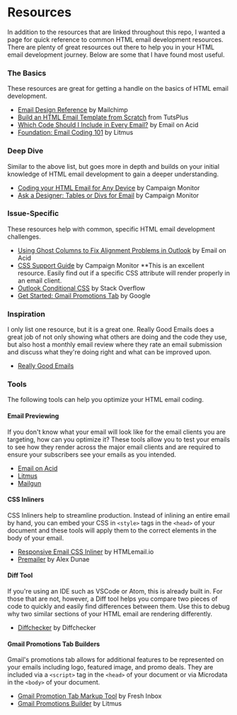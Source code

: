# Resources

In addition to the resources that are linked throughout this repo, I wanted a page for quick reference to common HTML email development resources. 
There are plenty of great resources out there to help you in your HTML email development journey. Below are some that I have found most useful.

### The Basics

These resources are great for getting a handle on the basics of HTML email development.

- [Email Design Reference](https://templates.mailchimp.com/development/html/) by Mailchimp
- [Build an HTML Email Template from Scratch](https://webdesign.tutsplus.com/articles/build-an-html-email-template-from-scratch--webdesign-12770) from TutsPlus
- [Which Code Should I Include in Every Email?](https://www.emailonacid.com/blog/article/email-development/which-code-should-i-include-in-every-email/) by Email on Acid
- [Foundation: Email Coding 101](https://litmus.com/community/learning/13-foundations-email-coding-101) by Litmus


### Deep Dive

Similar to the above list, but goes more in depth and builds on your initial knowledge of HTML email development to gain a deeper understanding.

- [Coding your HTML Email for Any Device](https://www.campaignmonitor.com/dev-resources/guides/coding-html-emails/) by Campaign Monitor
- [Ask a Designer: Tables or Divs for Email](https://www.campaignmonitor.com/blog/email-marketing/2019/04/ask-a-designer-tables-or-divs-for-email/#:~:text=Proper%20coding%20is%20really%20important,design%20issues%2C%20including%20padding%20problems.) by Campaign Monitor


### Issue-Specific

These resources help with common, specific HTML email development challenges. 

- [Using Ghost Columns to Fix Alignment Problems in Outlook](https://www.emailonacid.com/blog/article/email-development/using-ghost-columns-to-fix-alignment-problems-in-outlook/) by Email on Acid
- [CSS Support Guide](https://www.campaignmonitor.com/css/) by Campaign Monitor **This is an excellent resource. Easily find out if a specific CSS attribute will render properly in an email client.
- [Outlook Conditional CSS](https://stackoverflow.design/email/base/mso/) by Stack Overflow
- [Get Started: Gmail Promotions Tab](https://developers.google.com/gmail/promotab/overview) by Google

### Inspiration

I only list one resource, but it is a great one. Really Good Emails does a great job of not only showing what others are doing and the code they use, but also host a monthly email review where they rate an email submission and discuss what they're doing right and what can be improved upon.

- [Really Good Emails](https://reallygoodemails.com/)

### Tools

The following tools can help you optimize your HTML email coding.

#### Email Previewing

If you don't know what your email will look like for the email clients you are targeting, how can you optimize it? These tools allow you to test your emails to see how they render across the major email clients and are required to ensure your subscribers see your emails as you intended.

- [Email on Acid](https://www.emailonacid.com/)
- [Litmus](https://www.litmus.com/)
- [Mailgun](https://www.mailgun.com/email-testing-tool/)

#### CSS Inliners

CSS Inliners help to streamline production. Instead of inlining an entire email by hand, you can embed your CSS in `<style>` tags in the `<head>` of your document and these tools will apply them to the correct elements in the body of your email. 

- [Responsive Email CSS Inliner](https://htmlemail.io/inline/) by HTMLemail.io  
- [Premailer](https://www.mrtemplates.com/premailer/) by Alex Dunae

#### Diff Tool

If you're using an IDE such as VSCode or Atom, this is already built in. For those that are not, however, a Diff tool helps you compare two pieces of code to quickly and easily find differences between them. Use this to debug why two similar sections of your HTML email are rendering differently.

- [Diffchecker](https://www.diffchecker.com/) by Diffchecker

#### Gmail Promotions Tab Builders

Gmail's promotions tab allows for additional features to be represented on your emails including logo, featured image, and promo deals. They are included via a `<script>` tag in the `<head>` of your document or via Microdata in the `<body>` of your document.

- [Gmail Promotion Tab Markup Tool](https://freshinbox.com/tools/gmailpromotab/) by Fresh Inbox
- [Gmail Promotions Builder](https://litmus.com/community/gmail-promotions-builder) by Litmus

